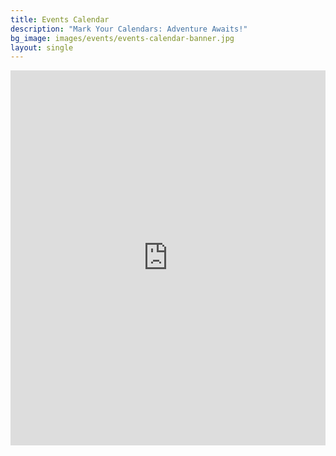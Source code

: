 ```yaml
---
title: Events Calendar
description: "Mark Your Calendars: Adventure Awaits!"
bg_image: images/events/events-calendar-banner.jpg
layout: single
---
```


<iframe src="https://calendar.google.com/calendar/embed?src=c_eb8022439936ef5ad9e25a6fbbd0a1f74ff9596d07f73a71018837d742f5fee3%40group.calendar.google.com&ctz=America%2FEdmonton" style="border: 0" width="100%" height="600" frameborder="0" scrolling="no"></iframe>
